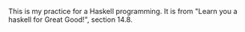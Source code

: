 This is my practice for a Haskell programming.
It is from "Learn you a haskell for Great Good!", section 14.8.
